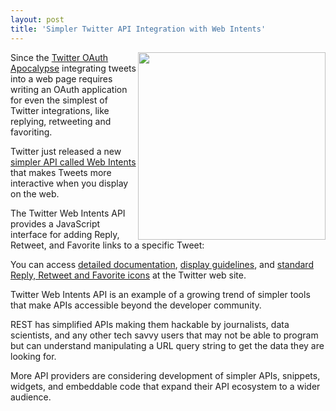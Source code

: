 ```yaml
---
layout: post
title: 'Simpler Twitter API Integration with Web Intents'
---
```

<img src="http://kinlane-productions.s3.amazonaws.com/twitter/intents-summary.png" alt="" width="300" align="right" />Since the <a title="Twitter OAuth Apocalypse" href="http://twitter.com/#!/SNFLabs/status/16426051477">Twitter OAuth Apocalypse</a> integrating tweets into a web page requires writing an OAuth application for even the simplest of Twitter integrations, like replying, retweeting and favoriting.<p></p>
Twitter just released a new <a title="Simpler API Called Web Intents" href="http://dev.twitter.com/pages/intents">simpler API called Web Intents</a> that makes Tweets more interactive when you display on the web.<p></p>
The Twitter Web Intents API provides a JavaScript interface for adding Reply, Retweet, and Favorite links to a specific Tweet:<p></p>
<script src="https://gist.github.com/896788.js?file=Twitter%20Web%20Intent%20API"></script><p></p>
You can access <a title="Detailed Documentation" href="http://dev.twitter.com/pages/intents">detailed documentation</a>, <a title="Display Guidelines" href="http://dev.twitter.com/pages/display_guidelines">display guidelines</a>, and  <a title="Standard Icons" href="https://dev.twitter.com/pages/image-resources">standard Reply, Retweet and Favorite icons</a> at the Twitter web site.<p></p>
Twitter Web Intents API is an example of a growing trend of simpler tools that make APIs accessible beyond the developer community.<p></p>
REST has simplified APIs making them hackable by journalists, data scientists, and any other tech savvy users that may not be able to program but can understand manipulating a URL query string to get the data they are looking for.<p></p>
More API providers are considering development of simpler APIs, snippets, widgets, and embeddable code that expand their API ecosystem to a wider audience.